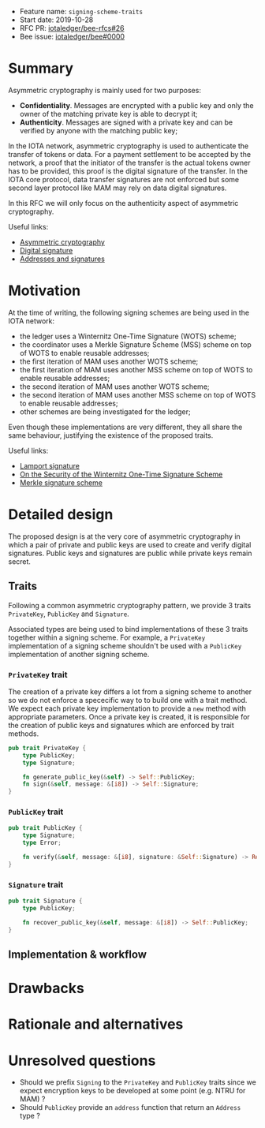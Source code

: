 + Feature name: `signing-scheme-traits`
+ Start date: 2019-10-28
+ RFC PR: [iotaledger/bee-rfcs#26](https://github.com/iotaledger/bee-rfcs/pull/26)
+ Bee issue: [iotaledger/bee#0000](https://github.com/iotaledger/bee/issues/0000)

# Summary

Asymmetric cryptography is mainly used for two purposes:

+ **Confidentiality**. Messages are encrypted with a public key and only the owner of the matching private key is able
  to decrypt it;
+ **Authenticity**. Messages are signed with a private key and can be verified by anyone with the matching public key;

In the IOTA network, asymmetric cryptography is used to authenticate the transfer of tokens or data. For a payment
settlement to be accepted by the network, a proof that the initiator of the transfer is the actual tokens owner has to
be provided, this proof is the digital signature of the transfer. In the IOTA core protocol, data transfer signatures
are not enforced but some second layer protocol like MAM may rely on data digital signatures.

In this RFC we will only focus on the authenticity aspect of asymmetric cryptography.

Useful links:

+ [Asymmetric cryptography](https://en.wikipedia.org/wiki/Public-key_cryptography)
+ [Digital signature](https://en.wikipedia.org/wiki/Digital_signature)
+ [Addresses and signatures](https://docs.iota.org/docs/dev-essentials/0.1/concepts/addresses-and-signatures)

# Motivation

At the time of writing, the following signing schemes are being used in the IOTA network:

+ the ledger uses a Winternitz One-Time Signature (WOTS) scheme;
+ the coordinator uses a Merkle Signature Scheme (MSS) scheme on top of WOTS to enable reusable addresses;
+ the first iteration of MAM uses another WOTS scheme;
+ the first iteration of MAM uses another MSS scheme on top of WOTS to enable reusable addresses;
+ the second iteration of MAM uses another WOTS scheme;
+ the second iteration of MAM uses another MSS scheme on top of WOTS to enable reusable addresses;
+ other schemes are being investigated for the ledger;

Even though these implementations are very different, they all share the same behaviour, justifying the existence of the
proposed traits.

Useful links:

+ [Lamport signature](https://en.wikipedia.org/wiki/Lamport_signature)
+ [On the Security of the Winternitz One-Time Signature Scheme](https://eprint.iacr.org/2011/191.pdf)
+ [Merkle signature scheme](https://en.wikipedia.org/wiki/Merkle_signature_scheme)

# Detailed design

The proposed design is at the very core of asymmetric cryptography in which a pair of private and public keys are used
to create and verify digital signatures. Public keys and signatures are public while private keys remain secret.

## Traits

Following a common asymmetric cryptography pattern, we provide 3 traits `PrivateKey`, `PublicKey` and `Signature`.

Associated types are being used to bind implementations of these 3 traits together within a signing scheme. For example,
a `PrivateKey` implementation of a signing scheme shouldn't be used with a `PublicKey` implementation of another
signing scheme.

### `PrivateKey` trait

The creation of a private key differs a lot from a signing scheme to another so we do not enforce a spececific way to
to build one with a trait method. We expect each private key implementation to provide a `new` method with appropriate
parameters. Once a private key is created, it is responsible for the creation of public keys and signatures which are
enforced by trait methods.

<!-- TODO -->

```rust
pub trait PrivateKey {
    type PublicKey;
    type Signature;

    fn generate_public_key(&self) -> Self::PublicKey;
    fn sign(&self, message: &[i8]) -> Self::Signature;
}
```

### `PublicKey` trait

<!-- TODO -->

```rust
pub trait PublicKey {
    type Signature;
    type Error;

    fn verify(&self, message: &[i8], signature: &Self::Signature) -> Result<(), Self::Error>;
}
```

### `Signature` trait

<!-- TODO -->

```rust
pub trait Signature {
    type PublicKey;

    fn recover_public_key(&self, message: &[i8]) -> Self::PublicKey;
}
```

## Implementation & workflow

# Drawbacks

<!-- TODO -->

# Rationale and alternatives

<!-- TODO -->

# Unresolved questions

- Should we prefix `Signing` to the `PrivateKey` and `PublicKey` traits since we expect encryption keys to be developed
at some point (e.g. NTRU for MAM) ?
- Should `PublicKey` provide an `address` function that return an `Address` type ?
